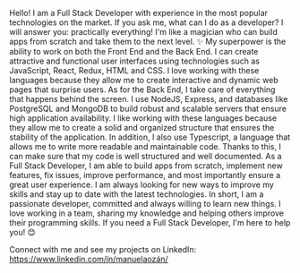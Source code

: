 Hello! I am a Full Stack Developer with experience in the most popular technologies on the market. If you ask me, what can I do as a developer? I will answer you: practically everything! I'm like a magician who can build apps from scratch and take them to the next level. ✨ My superpower is the ability to work on both the Front End and the Back End. I can create attractive and functional user interfaces using technologies such as JavaScript, React, Redux, HTML and CSS. I love working with these languages because they allow me to create interactive and dynamic web pages that surprise users. As for the Back End, I take care of everything that happens behind the screen. I use NodeJS, Express, and databases like PostgreSQL and MongoDB to build robust and scalable servers that ensure high application availability. I like working with these languages because they allow me to create a solid and organized structure that ensures the stability of the application. In addition, I also use Typescript, a language that allows me to write more readable and maintainable code. Thanks to this, I can make sure that my code is well structured and well documented. As a Full Stack Developer, I am able to build apps from scratch, implement new features, fix issues, improve performance, and most importantly ensure a great user experience. I am always looking for new ways to improve my skills and stay up to date with the latest technologies. In short, I am a passionate developer, committed and always willing to learn new things. I love working in a team, sharing my knowledge and helping others improve their programming skills. If you need a Full Stack Developer, I'm here to help you! 😊


Connect with me and see my projects on LinkedIn: https://www.linkedin.com/in/manuelaozán/
